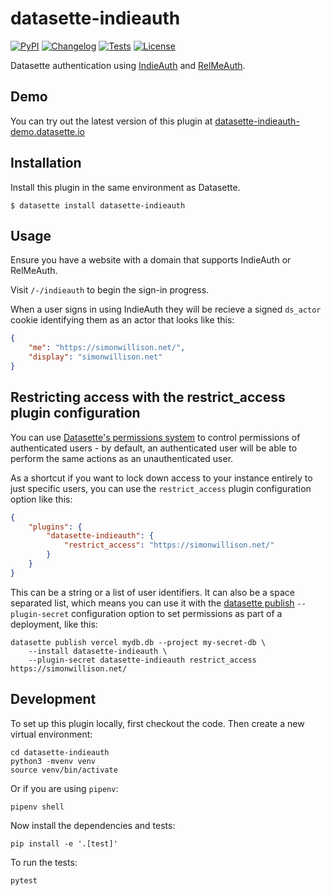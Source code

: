 # datasette-indieauth

[![PyPI](https://img.shields.io/pypi/v/datasette-indieauth.svg)](https://pypi.org/project/datasette-indieauth/)
[![Changelog](https://img.shields.io/github/v/release/simonw/datasette-indieauth?include_prereleases&label=changelog)](https://github.com/simonw/datasette-indieauth/releases)
[![Tests](https://github.com/simonw/datasette-indieauth/workflows/Test/badge.svg)](https://github.com/simonw/datasette-indieauth/actions?query=workflow%3ATest)
[![License](https://img.shields.io/badge/license-Apache%202.0-blue.svg)](https://github.com/simonw/datasette-indieauth/blob/main/LICENSE)

Datasette authentication using [IndieAuth](https://indieauth.net/) and [RelMeAuth](http://microformats.org/wiki/RelMeAuth).

## Demo

You can try out the latest version of this plugin at [datasette-indieauth-demo.datasette.io](https://datasette-indieauth-demo.datasette.io/-/indieauth)

## Installation

Install this plugin in the same environment as Datasette.

    $ datasette install datasette-indieauth

## Usage

Ensure you have a website with a domain that supports IndieAuth or RelMeAuth.

Visit `/-/indieauth` to begin the sign-in progress.

When a user signs in using IndieAuth they will be recieve a signed `ds_actor` cookie identifying them as an actor that looks like this:

```json
{
    "me": "https://simonwillison.net/",
    "display": "simonwillison.net"
}
```

## Restricting access with the restrict_access plugin configuration

You can use [Datasette's permissions system](https://docs.datasette.io/en/stable/authentication.html#permissions) to control permissions of authenticated users - by default, an authenticated user will be able to perform the same actions as an unauthenticated user.

As a shortcut if you want to lock down access to your instance entirely to just specific users, you can use the `restrict_access` plugin configuration option like this:

```json
{
    "plugins": {
        "datasette-indieauth": {
            "restrict_access": "https://simonwillison.net/"
        }
    }
}
```

This can be a string or a list of user identifiers. It can also be a space separated list, which means you can use it with the [datasette publish](https://docs.datasette.io/en/stable/publish.html#datasette-publish) `--plugin-secret` configuration option to set permissions as part of a deployment, like this:
```
datasette publish vercel mydb.db --project my-secret-db \
    --install datasette-indieauth \
    --plugin-secret datasette-indieauth restrict_access https://simonwillison.net/
```
## Development

To set up this plugin locally, first checkout the code. Then create a new virtual environment:

    cd datasette-indieauth
    python3 -mvenv venv
    source venv/bin/activate

Or if you are using `pipenv`:

    pipenv shell

Now install the dependencies and tests:

    pip install -e '.[test]'

To run the tests:

    pytest
